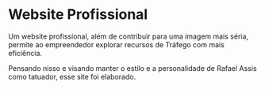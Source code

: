# Website Profissional
Um website profissional, além de contribuir para uma imagem mais séria, permite ao empreendedor explorar recursos de Tráfego com mais eficiência.

Pensando nisso e visando manter o estilo e a personalidade de Rafael Assis como tatuador, esse site foi elaborado.
